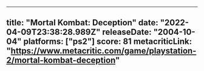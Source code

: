 
---
title: "Mortal Kombat: Deception"
date: "2022-04-09T23:38:28.989Z"
releaseDate: "2004-10-04"
platforms: ["ps2"]
score: 81
metacriticLink: "https://www.metacritic.com/game/playstation-2/mortal-kombat-deception"
---
